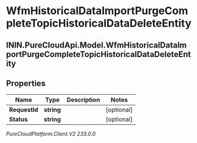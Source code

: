 # WfmHistoricalDataImportPurgeCompleteTopicHistoricalDataDeleteEntity

## ININ.PureCloudApi.Model.WfmHistoricalDataImportPurgeCompleteTopicHistoricalDataDeleteEntity

## Properties

|Name | Type | Description | Notes|
|------------ | ------------- | ------------- | -------------|
| **RequestId** | **string** |  | [optional] |
| **Status** | **string** |  | [optional] |



_PureCloudPlatform.Client.V2 233.0.0_

